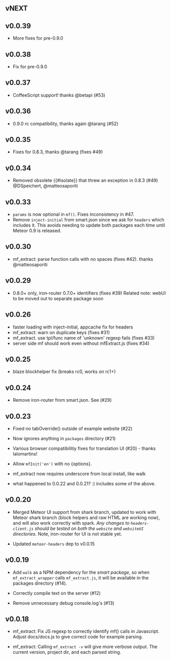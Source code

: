 ## vNEXT

## v0.0.39

* More fixes for pre-0.9.0

## v0.0.38

* Fix for pre-0.9.0

## v0.0.37

* CoffeeScript support!  thanks @betapi (#53)

## v0.0.36

* 0.9.0 rc compatibility, thanks again @tarang (#52)

## v0.0.35

* Fixes for 0.8.3, thanks @tarang (fixes #49)

## v0.0.34

* Removed obsolete {{#isolate}} that threw an exception in 0.8.3 (#49)
  @DSpeichert, @matteosaporiti

## v0.0.33

* `params` is now optional in `mf()`.  Fixes inconsistency in #47.
* Remove `inject-initial` from smart.json since we ask for `headers` which includes it.
This avoids needing to update both packages each time until Meteor 0.9 is released.

## v0.0.30

* mf_extract: parse function calls with no spaces (fixes #42).  thanks @matteosaporiti

## v0.0.29

* 0.8.0+ only, iron-router 0.7.0+ identifiers (fixes #39)
Related note: webUI to be moved out to separate package soon

## v0.0.26

* faster loading with inject-initial, appcache fix for headers
* mf_extract: warn on duplicate keys (fixes #31)
* mf_extract. use tpl/func name of 'unknown' regexp fails (fixes #33)
* server side mf should work even without mfExtract.js (fixes #34)

## v0.0.25

* blaze blockhelper fix (breaks rc0, works on rc1+)

## v0.0.24

* Remove iron-router from smart.json.  See (#29)

## v0.0.23

* Fixed no tabOverride() outside of example website (#22)
* Now ignores anything in `packages` directory (#21)
* Various browser compatibilitiy fixes for translation UI (#20) -
thanks lalomartins!
* Allow `mfInit('en')` with no {options}.
* mf_extract now requires underscore from local install, like walk

* what happened to 0.0.22 and 0.0.21? :)  includes some of the above.

## v0.0.20

* Merged Meteor UI support from shark branch, updated to work with
Meteor shark branch (block helpers and raw HTML are working now),
and will also work correctly with spark.  *Any changes to
`headers-client.js` should be tested on both the `website` and
`websiteUI` directories.*  Note, iron-router for UI is not stable
yet.

* Updated `meteor-headers` dep to v0.0.15

## v0.0.19

* Add `walk` as a NPM dependency for the *smart package*, so
when `mf_extract_wrapper` calls `mf_extract.js`, it will be
available in the packages directory (#14).

* Correctly compile text on the server (#12)

* Remove unnecessary debug console.log's (#13)

## v0.0.18

* mf_extract: Fix JS regexp to correctly identify mf() calls in
Javascript.  Adjust docs/docs.js to give correct code for example
parsing.

* mf_extract: Calling `mf_extract -v` will give more verbose
output.  The current version, project dir, and each parsed string.
